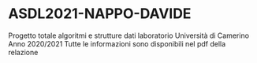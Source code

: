 # ASDL2021-NAPPO-DAVIDE

Progetto totale algoritmi e strutture dati laboratorio 
Università di Camerino
Anno 2020/2021
Tutte le informazioni sono disponibili nel pdf della relazione
